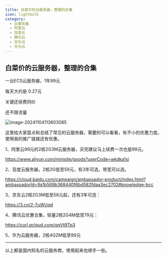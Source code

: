 ```yaml
---
title: 白菜价的云服务器，整理的合集
icon: lightbulb
category:
  - 云服务器
  - 阿里云
  - 百度云
  - 腾讯云
  - 京东云
  - 华为云
---
```



## 白菜价的云服务器，整理的合集


一台ECS云服务器，1年99元

每天大约是 0.27元

关键还续费同价

还不限流量


![image-20241104113603085](https://javapub-common-oss.oss-cn-beijing.aliyuncs.com/javapub/202411041136139.png)

这里给大家盘点和总结了常见的云服务器，需要的可以看看，有不小的优惠力度。使用我的推广链接还有优惠。

1、阿里云99元的2核2G3M云服务器，买完建议马上续费一次也是99元。

https://www.aliyun.com/minisite/goods?userCode=wkdka1si


2、百度云服务器，2核2G低至59元，有3年可选，带宽可以选。

https://cloud.baidu.com/campaign/ambassador-product/index.html?ambassadorId=9a1b569b368440f6bd582fdaa3ec2702#knowledge-bcc


3、京东云2核2G3M低至58元起，还有3年可选：

https://3.cn/2-7uWUqd


4、腾讯云优惠合集，轻量2核2G4M低至79元：

https://curl.qcloud.com/qqVt9Tp3


5、华为云服务器，2核4G2M低至99元


---


以上都是国内知名的云服务商，使用起来也顺手一些。


